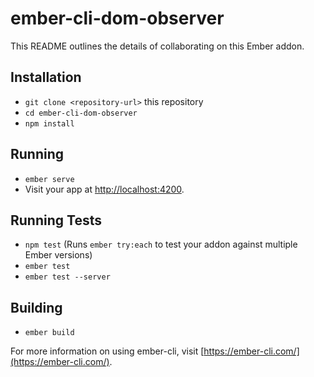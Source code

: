 # ember-cli-dom-observer

This README outlines the details of collaborating on this Ember addon.

## Installation

* `git clone <repository-url>` this repository
* `cd ember-cli-dom-observer`
* `npm install`

## Running

* `ember serve`
* Visit your app at [http://localhost:4200](http://localhost:4200).

## Running Tests

* `npm test` (Runs `ember try:each` to test your addon against multiple Ember versions)
* `ember test`
* `ember test --server`

## Building

* `ember build`

For more information on using ember-cli, visit [https://ember-cli.com/](https://ember-cli.com/).
